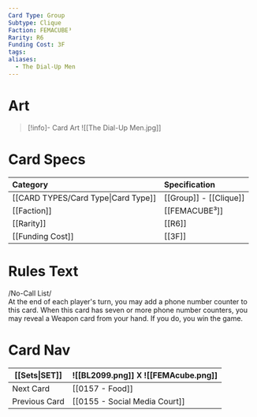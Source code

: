 ```yaml
---
Card Type: Group
Subtype: Clique
Faction: FEMACUBE³
Rarity: R6
Funding Cost: 3F
tags: 
aliases:
  - The Dial-Up Men
---
```

# Art

> [!info]- Card Art
> ![[The Dial-Up Men.jpg]]

# Card Specs

| Category | Specification| 
| :--- | :--- |
| [[CARD TYPES/Card Type\|Card Type]] | [[Group]] - [[Clique]] |  
| [[Faction]] | [[FEMACUBE³]] |  
| [[Rarity]] | [[R6]] |  
| [[Funding Cost]] | [[3F]] | 

# Rules Text  

/No-Call List/  
At the end of each player's turn, you may add a phone number counter to this card.
When this card has seven or more phone number counters, you may reveal a Weapon card from your hand. If you do, you win the game.  

# Card Nav

| [[Sets\|SET]] |  ![[BL2099.png]] 𐌢 ![[FEMAcube.png]] |
| ------------- | ------------------------------ |
| Next Card     | [[0157 - Food]] |
| Previous Card | [[0155 - Social Media Court]] |


